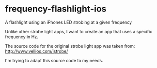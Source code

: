 frequency-flashlight-ios
========================

A flashlight using an iPhones LED strobing at a given frequency

Unlike other strobe light apps, I want to create an app that uses a specific frequency in Hz.


The source code for the original strobe light app was taken from: http://www.vellios.com/istrobe/


I'm trying to adapt this source code to my needs.
